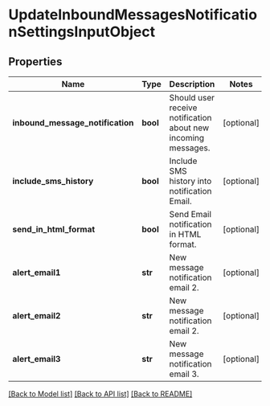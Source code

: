 # UpdateInboundMessagesNotificationSettingsInputObject

## Properties
Name | Type | Description | Notes
------------ | ------------- | ------------- | -------------
**inbound_message_notification** | **bool** | Should user receive notification about new incoming messages. | [optional] 
**include_sms_history** | **bool** | Include SMS history into notification Email. | [optional] 
**send_in_html_format** | **bool** | Send Email notification in HTML format. | [optional] 
**alert_email1** | **str** | New message notification email 2. | [optional] 
**alert_email2** | **str** | New message notification email 2. | [optional] 
**alert_email3** | **str** | New message notification email 3. | [optional] 

[[Back to Model list]](../README.md#documentation-for-models) [[Back to API list]](../README.md#documentation-for-api-endpoints) [[Back to README]](../README.md)


